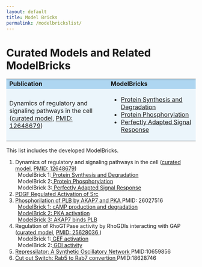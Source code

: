 ```yaml
---
layout: default
title: Model Bricks
permalink: /modelbrickslist/
---
```


# Curated Models and Related ModelBricks

<table cellpadding="3">
<tr>
     <td bgcolor="#AED6F1"><strong>Publication</strong>
     </td>
     <td bgcolor="#AED6F1"><strong>ModelBricks</strong>
     </td>
</tr>
<tr>
     <td bgcolor="#EBF5FB">Dynamics of regulatory and signaling pathways in the cell <br>
     (<a href="/CM_Tyson2003/">curated model</a>, <a href="https://www.ncbi.nlm.nih.gov/pubmed/12648679">PMID: 12648679</a>)
     </td>
     <td bgcolor="#EBF5FB">
          <ul>
          <li><a href="/MB_ProteinSynthesisDegradation"> Protein Synthesis and Degradation</a><br/></li>
          <li><a href="/MB_ProteinPhosphorylation/"> Protein Phosphorylation</a><br/></li>
          <li><a href="/MB_PerfectlyAdapted/"> Perfectly Adapted Signal Response</a><br/></li>
          </ul>
     </td>
</tr>
</table>


This list includes the developed ModelBricks. 

1. Dynamics of regulatory and signaling pathways in the cell (<a href="/CM_Tyson2003/">curated model</a>, <a href="https://www.ncbi.nlm.nih.gov/pubmed/12648679">PMID: 12648679</a>)<br/>
     &ensp;ModelBrick 1:<a href="/MB_ProteinSynthesisDegradation"> Protein Synthesis and Degradation</a><br/>
     &ensp;ModelBrick 2:<a href="/MB_ProteinPhosphorylation/"> Protein Phosphorylation</a><br/>
     &ensp;ModelBrick 3:<a href="/MB_PerfectlyAdapted/"> Perfectly Adapted Signal Response</a><br/>
1. <a href="/MB_PDGF_Src/">PDGF Regulated Activation of Src</a>
1. <a href="http://modelbricks.org/CM_AKAP7_complete/">Phosphorilation of PLB by AKAP7 and PKA </a> PMID: 26027516 <br/>
     &ensp;<a href="/MB_cAMPproduction/">ModelBrick 1: cAMP production and degradation</a><br/>
     &ensp;<a href="/MB_PKAactivation/">ModelBrick 2: PKA activation </a><br/>
     &ensp;<a href="/MB_AKAP7_PLB/">ModelBrick 3: AKAP7 binds PLB</a><br/>
1. Regulation of RhoGTPase activity by RhoGDIs interacting with GAP (<a href="http://modelbricks.org/CM_RhoGTP_GDI/">curated model</a>, <a href="https://www.ncbi.nlm.nih.gov/pubmed/25628036">PMID: 25628036 </a>)<br/>
     &ensp;ModelBrick 1:<a href="/MB_RhoGTP_GEF_act/"> GEF activation</a><br/>
     &ensp;ModelBrick 2:<a href="/MB_RhoGTP_GDI_activity/"> GDI activity</a><br/>
1. <a href="http://modelbricks.org/MB_Repressilator/"> Repressilator: A Synthetic Oscillatory Network </a> PMID:10659856 <br/>   
1. <a href="http://modelbricks.org/MB_CuttSwitch/"> Cut out Switch: Rab5 to Rab7 convertion </a> PMID:18628746<br/> 
